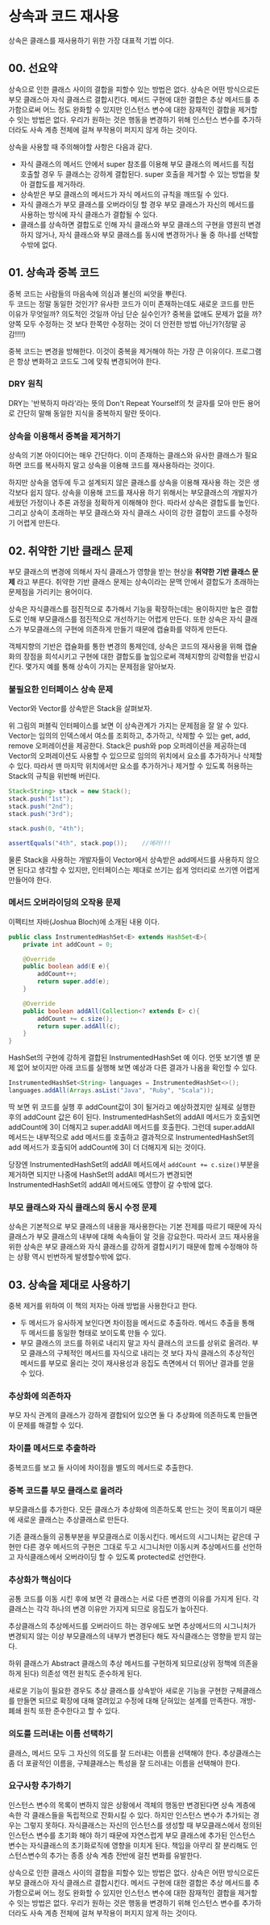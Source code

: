 # 상속과 코드 재사용
상속은 클래스를 재사용하기 위한 가장 대표적 기법 이다.
## 00. 선요약
상속으로 인한 클래스 사이의 결합을 피할수 있는 방법은 없다. 상속은 어떤 방식으로든 부모 클래스아 자식 클래스르 결합시킨다. 메서드 구현에 대한 결합은 추상 메서드를 추가함으로써 어느 정도 완화할 수 있지만 인스턴스 변수에 대한 잠재적인 결합을 제거할 수 잇는 방법은 없다. 우리가 원하는 것은 행동을 변경하기 위해 인스턴스 변수를 추가하더라도 사속 계층 전체에 걸쳐 부작용이 퍼지지 않게 하는 것이다.

상속을 사용할 때 주의해야할 사항은 다음과 같다.
* 자식 클래스의 메서드 안에서 super 참조를 이용해 부모 클래스의 메서드를 직접 호출할 경우 두 클래스는 강하게 결합된다. super 호출을 제거할 수 있는 방법을 찾아 결합도를 제거하라.
* 상속받은 부모 클래스의 메서드가 자식 메서드의 규칙을 깨뜨릴 수 있다.
* 자식 클래스가 부모 클래스를 오버라이딩 할 경우 부모 클래스가 자신의 메서드를 사용하는 방식에 자식 클래스가 결합될 수 있다.
* 클래스를 상속하면 결합도로 인해 자식 클래스와 부모 클래스의 구현을 영원히 변경하지 않거나, 자식 클래스와 부모 클래스를 동시에 변경하거나 둘 중 하나를 선택할수밖에 없다.
## 01. 상속과 중복 코드
중복 코드는 사람들의 마음속에 의심과 불신의 씨앗을 뿌린다.\
두 코드는 정말 동일한 것인가? 유사한 코드가 이미 존재하는데도 새로운 코드를 만든 이유가 무엇일까? 의도적인 것일까 아님 단순 실수인가? 중복을 없애도 문제가 없을 까? 양쪽 모두 수정하는 것 보다 한쪽만 수정하는 것이 더 안전한 방법 아닌가?(정말 공감!!!!)

중복 코드는 변경을 방해한다. 이것이 중복을 제거해야 하는 가장 큰 이유이다. 프로그램은 항상 변화하고 코드도 그에 맞춰 변경되어야 한다.
### DRY 원칙
DRY는 '반복하지 마라'라는 뜻의 Don't Repeat Yourself의 첫 글자를 모아 만든 용어로 간단히 말해 동일한 지식을 중복하지 말란 뜻이다.
### 상속을 이용해서 중복을 제거하기
상속의 기본 아이디어는 매우 간단하다. 이미 존재하는 클래스와 유사한 클래스가 필요하면 코드를 복사하지 말고 상속을 이용해 코드를 재사용하라는 것이다.

하지만 상속을 염두에 두고 설계되지 않은 클래스를 상속을 이용해 재사용 하는 것은 생각보다 쉽지 않다. 상속을 이용해 코드를 재사용 하기 위해서는 부모클래스의 개발자가 세웠던 가정이나 추론 과정을 정확하게 이해해야 한다. 따라서 상속은 결합도를 높인다. 그리고 상속이 초래하는 부모 클래스와 자식 클래스 사이의 강한 결합이 코드를 수정하기 어렵게 만든다.
## 02. 취약한 기반 클래스 문제
부모 클래스의 변경에 의해서 자식 클래스가 영향을 받는 현상을 **취약한 기반 클래스 문제** 라고 부른다. 취약한 기반 클래스 문제는 상속이라는 문맥 안에서 결합도가 초래하는 문제점을 가리키는 용어이다. 

상속은 자식클래스를 점진적으로 추가해서 기능을 확장하는데는 용이하지만 높은 결합도로 인해 부모클래스를 점진적으로 개선하기는 어렵게 만든다. 또한 상속은 자식 클래스가 부모클래스의 구현에 의존하게 만들기 때문에 캡슐화를 약하게 만든다.

객체지향의 기반은 캡슐화를 통한 변경의 통제인데, 상속은 코드의 재사용을 위해 캡슐화의 장점을 희석시키고 구현에 대한 결합도를 높임으로써 객체지향의 강력함을 반감시킨다. 몇가지 예를 통해 상속이 가지는 문제점을 알아보자.
### 불필요한 인터페이스 상속 문제
Vector와 Vector를 상속받은 Stack을 살펴보자.

위 그림의 퍼블릭 인터페이스를 보면 이 상속관계가 가지는 문제점을 잘 알 수 있다. Vector는 임의의 인덱스에서 여소를 조회하고, 추가하고, 삭제할 수 있는 get, add, remove 오퍼레이션을 제공한다. Stack은 push와 pop 오퍼레이션을 제공하는데 Vector의 오퍼레이션도 사용할 수 있으므로 임의의 위치에서 요소를 추가하거나 삭제할 수 있다. 따라서 맨 마지막 위치에서만 요소를 추가하거나 제거할 수 있도록 허용하는 Stack의 규칙을 위반해 버린다.
```java
Stack<String> stack = new Stack();
stack.push("1st");
stack.push("2nd");
stack.push("3rd");

stack.push(0, "4th");

assertEquals("4th", stack.pop());    //에러!!!
```
물론 Stack을 사용하는 개발자들이 Vector에서 상속받은 add메서드를 사용하지 않으면 된다고 생각할 수 있지만, 인터페이스는 제대로 쓰기는 쉽게 엉터리로 쓰기엔 어렵게 만들어야 한다.
### 메서드 오버라이딩의 오작용 문제
이펙티브 자바(Joshua Bloch)에 소개된 내용 이다.
```java
public class InstrumentedHashSet<E> extends HashSet<E>{
    private int addCount = 0;

    @Override
    public boolean add(E e){
        addCount++;
        return super.add(e);
    }

    @Override
    public boolean addAll(Collection<? extends E> c){
        addCount += c.size();
        return super.addAll(c);
    }
}
```
HashSet의 구현에 강하게 결합된 InstrumentedHashSet 예 이다. 언뜻 보기엔 별 문제 없어 보이지만 아래 코드를 실행해 보면 예상과 다른 결과가 나옴을 확인할 수 있다.
```java
InstrumentedHashSet<String> languages = InstrumentedHashSet<>();
languages.addAll(Arrays.asList("Java", "Ruby", "Scala"));
```
딱 보면 위 코드를 실행 후 addCount값이 3이 될거라고 예상하겠지만 실제로 실행한 후의 addCount 값은 6이 된다. InstrumentedHashSet의 addAll 메서드가 호출되면 addCount에 3이 더해지고 super.addAll 메서드를 호출한다. 그런데 super.addAll 메서드는 내부적으로 add 메서드를 호출하고 결과적으로 InstrumentedHashSet의 add 메서드가 호출되어 addCount에 3이 더 더해지게 되는 것이다.

당장엔 InstrumentedHashSet의 addAll 메서드에서 `addCount += c.size()`부분을 제거하면 되지만 나중에 HashSet의 addAll 메서드가 변경되면 InstrumentedHashSet의 addAll 메서드에도 영향이 갈 수밖에 없다.

### 부모 클래스와 자식 클래스의 동시 수정 문제
상속은 기본적으로 부모 클래스의 내용을 재사용한다는 기본 전제를 따르기 때문에 자식 클래스가 부모 클래스의 내부에 대해 속속들이 알 것을 강요한다. 따라서 코드 재사용을 위한 상속은 부모 클래스와 자식 클래스를 강하게 결합시키기 때문에 함께 수정해야 하는 상황 역시 빈번하게 발생할수밖에 없다.
## 03. 상속을 제대로 사용하기
중복 제거를 위하여 이 책의 저자는 아래 방법을 사용한다고 한다.
* 두 메서드가 유사하게 보인다면 차이점을 메서드로 추출하라. 메서드 추출을 통해 두 메서드를 동일한 형태로 보이도록 만들 수 있다.
* 부모 클래스의 코드를 하위로 내리지 말고 자식 클래스의 코드를 상위로 올려라. 부모 클래스의 구체적인 메서드를 자식으로 내리는 것 보다 자식 클래스의 추상적인 메서드를 부모로 올리는 것이 재사용성과 응집도 측면에서 더 뛰어난 결과를 얻을 수 있다.
### 추상화에 의존하자
부모 자식 관계의 클래스가 강하게 결합되어 있으면 둘 다 추상화에 의존하도록 만들면 이 문제를 해결할 수 있다.
### 차이를 메서드로 추출하라
중복코드를 보고 둘 사이에 차이점을 별도의 메서드로 추출한다.
### 중복 코드를 부모 클래스로 올려라
부모클래스를 추가한다. 모든 클래스가 추상화에 의존하도록 만드는 것이 목표이기 때문에 새로운 클래스는 추상클래스로 만든다. 

기존 클래스들의 공통부분을 부모클래스로 이동시킨다. 메서드의 시그니처는 같은데 구현만 다른 경우 메서드의 구현은 그대로 두고 시그니처만 이동시켜 추상메서드를 선언하고 자식클래스에서 오버라이딩 할 수 있도록 protected로 선언한다. 
### 추상화가 핵심이다
공통 코드를 이동 시킨 후에 보면 각 클래스는 서로 다른 변경의 이유를 가지게 된다. 각 클래스는 각각 하나의 변경 이유만 가지게 되므로 응집도가 높아진다.

추상클래스의 추상메서드를 오버라이드 하는 경우에도 보면 추상메서드의 시그니처가 변경되지 않는 이상 부모클래스의 내부가 변경된다 해도 자식클래스는 영향을 받지 않는다.

하위 클래스가 Abstract 클래스의 추상 메서드를 구현하게 되므로(상위 정책에 의존을 하게 된다) 의존성 역전 원칙도 준수하게 된다.

새로운 기능이 필요한 경우도 추상 클래스를 상속받아 새로운 기능을 구현한 구체클래스를 만들면 되므로 확장에 대해 열려있고 수정에 대해 닫혀있는 설계를 만족한다. 개방-폐쇄 원칙 또한 준수한다고 할 수 있다.
### 의도를 드러내는 이름 선택하기
클래스, 메서드 모두 그 자신의 의도를 잘 드러내는 이름을 선택해야 한다. 추상클래스는 좀 더 포괄적인 이름을, 구체클래스는 특성을 잘 드러내는 이름을 선택해야 한다.
### 요구사항 추가하기
인스턴스 변수의 목록이 변하지 않은 상황에서 객체의 행동만 변경된다면 상속 계층에 속한 각 클래스들을 독립적으로 잔화시킬 수 있다. 하지만 인스턴스 변수가 추가되는 경우는 그렇지 못하다. 자식클래스는 자신의 인스턴스를 생성할 때 부모클래스에서 정의된 인스턴스 변수를 초기화 해야 하기 때문에 자연스럽게 부모 클래스에 추가된 인스턴스 변수는 자식클래스의 초기화로직에 영향을 미치게 된다. 책임을 아무리 잘 분리해도 인스턴스변수의 추가는 종종 상속 계층 전반에 걸친 변화를 유발한다.

상속으로 인한 클래스 사이의 결합을 피할수 있는 방법은 없다. 상속은 어떤 방식으로든 부모 클래스아 자식 클래스르 결합시킨다. 메서드 구현에 대한 결합은 추상 메서드를 추가함으로써 어느 정도 완화할 수 있지만 인스턴스 변수에 대한 잠재적인 결합을 제거할 수 잇는 방법은 없다. 우리가 원하는 것은 행동을 변경하기 위해 인스턴스 변수를 추가하더라도 사속 계층 전체에 걸쳐 부작용이 퍼지지 않게 하는 것이다.

